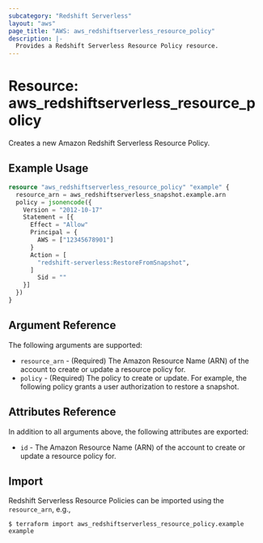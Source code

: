 ```yaml
---
subcategory: "Redshift Serverless"
layout: "aws"
page_title: "AWS: aws_redshiftserverless_resource_policy"
description: |-
  Provides a Redshift Serverless Resource Policy resource.
---
```


# Resource: aws_redshiftserverless_resource_policy

Creates a new Amazon Redshift Serverless Resource Policy.

## Example Usage

```terraform
resource "aws_redshiftserverless_resource_policy" "example" {
  resource_arn = aws_redshiftserverless_snapshot.example.arn
  policy = jsonencode({
    Version = "2012-10-17"
    Statement = [{
      Effect = "Allow"
      Principal = {
        AWS = ["12345678901"]
      }
      Action = [
        "redshift-serverless:RestoreFromSnapshot",
      ]
	    Sid = ""
    }]
  })
}
```

## Argument Reference

The following arguments are supported:

* `resource_arn` - (Required) The Amazon Resource Name (ARN) of the account to create or update a resource policy for.
* `policy` - (Required) The policy to create or update. For example, the following policy grants a user authorization to restore a snapshot.

## Attributes Reference

In addition to all arguments above, the following attributes are exported:

* `id` - The Amazon Resource Name (ARN) of the account to create or update a resource policy for.

## Import

Redshift Serverless Resource Policies can be imported using the `resource_arn`, e.g.,

```
$ terraform import aws_redshiftserverless_resource_policy.example example
```
